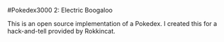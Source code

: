 #Pokedex3000 2: Electric Boogaloo

This is an open source implementation of a Pokedex. I created this for a hack-and-tell provided by Rokkincat.
